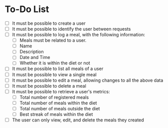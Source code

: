 # To-Do List

- [ ] It must be possible to create a user
- [ ] It must be possible to identify the user between requests
- [ ] It must be possible to log a meal, with the following information:
  - [ ] Meals must be related to a user.
  - [ ] Name
  - [ ] Description
  - [ ] Date and Time
  - [ ] Whether it is within the diet or not
- [ ] It must be possible to list all meals of a user
- [ ] It must be possible to view a single meal
- [ ] It must be possible to edit a meal, allowing changes to all the above data
- [ ] It must be possible to delete a meal
- [ ] It must be possible to retrieve a user's metrics:
  - [ ] Total number of registered meals
  - [ ] Total number of meals within the diet
  - [ ] Total number of meals outside the diet
  - [ ] Best streak of meals within the diet
- [ ] The user can only view, edit, and delete the meals they created
